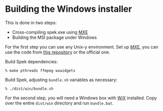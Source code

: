 # Building the Windows installer

This is done in two steps:

 * Cross-compiling spek.exe using [MXE](http://mxe.cc/)
 * Building the MSI package under Windows

For the first step you can use any Unix-y environment. Set up
[MXE](http://mxe.cc/#tutorial), you can use the code from
[this repository](https://github.com/alexkay/mxe/tree/spek) or the official one.

Build Spek dependencies:

```
% make pthreads ffmpeg wxwidgets
```

Build Spek, adjusting `bundle.sh` variables as necessary:

```
% ./dist/win/bundle.sh
```

For the second step, you will need a Windows box with
[WiX](http://wix.sourceforge.net/) installed. Copy over the entire `dist/win`
directory and run `bundle.bat`.
